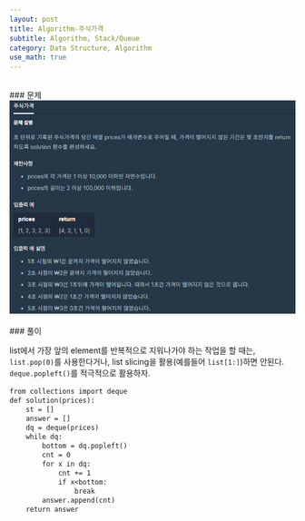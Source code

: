 ```yaml
---
layout: post
title: Algorithm-주식가격
subtitle: Algorithm, Stack/Queue
category: Data Structure, Algorithm
use_math: true
---
```


<br>
### 문제

<center><img src = '/post_img/200404/image15.png' width="600"/></center>

<br>
### 풀이

list에서 가장 앞의 element를 반복적으로 지워나가야 하는 작업을 할 때는, ```list.pop(0)```를 사용한다거나, list slicing을 활용(예를들어 ```list[1:]```)하면 안된다. ```deque.popleft()```를 적극적으로 활용하자.

```
from collections import deque
def solution(prices):
    st = []
    answer = []
    dq = deque(prices)
    while dq:
        bottom = dq.popleft()
        cnt = 0
        for x in dq:
            cnt += 1
            if x<bottom:
                break
        answer.append(cnt)
    return answer
```
